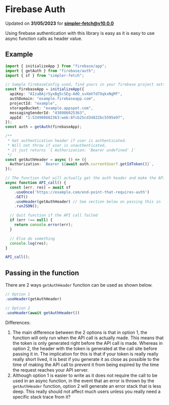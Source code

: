 # Firebase Auth
Updated on **31/05/2023** for **simpler-fetch@v10.0.0**

Using firebase authentication with this library is easy as it is easy to use async function calls as header value.

## Example
```typescript
import { initializeApp } from "firebase/app";
import { getAuth } from "firebase/auth";
import { sf } from "simpler-fetch";

// Sample firebaseConfig used, find yours in your firebase project settings
const firebaseApp = initializeApp({
  apiKey: "AIzaBAjrSyxBg5cSEg-AdO_svXmV7d7XqkxNgMf",
  authDomain: "example.firebaseapp.com",
  projectId: "example",
  storageBucket: "example.appspot.com",
  messagingSenderId: "438986025363",
  appId: "1:534908682363:web:8fcb25cd34822bc5595e97",
});
const auth = getAuth(firebaseApp);

/**
 * Get authentication header if user is authenticated.
 * Will not throw if user is unauthenticated,
 * it just returns `{ Authorization: 'Bearer undefined' }`
 */
const getAuthHeader = async () => ({
  Authorization: `Bearer ${await auth.currentUser?.getIdToken()}`,
});

// The function that will actually get the auth header and make the API call
async function API_call() {
  const [err, res] = await sf
    .useOnce('https://example.com/end-point-that-requires-auth')
    .GET()
    .useHeader(getAuthHeader) // See section below on passing this in
    .runJSON();

  // Quit function if the API call failed
  if (err !== null) {
    return console.error(err);
  }

  // Else do something
  console.log(res);
}

API_call();
```


## Passing in the function
There are 2 ways `getAuthHeader` function can be used as shown below.
```typescript
// Option 1
.useHeader(getAuthHeader)

// Option 2
.useHeader(await getAuthHeader())
```

Differences:
1. The main difference between the 2 options is that in option 1, the function will only run when the API call is actually made. This means that the token is only generated right before the API call is made. Whereas in option 2, the header with the token is generated at the call site before passing it in. The implication for this is that if your token is really really really short lived, it is best if you generate it as close as possible to the time of making the API call to prevent it from being expired by the time the request reaches your API server.
1. Although option 1 is easier to write as it does not require the call to be used in an async function, in the event that an error is thrown by the `getAuthHeader` function, option 2 will generate an error stack that is less deep. This really should not affect much users unless you really need a specific stack trace from it?